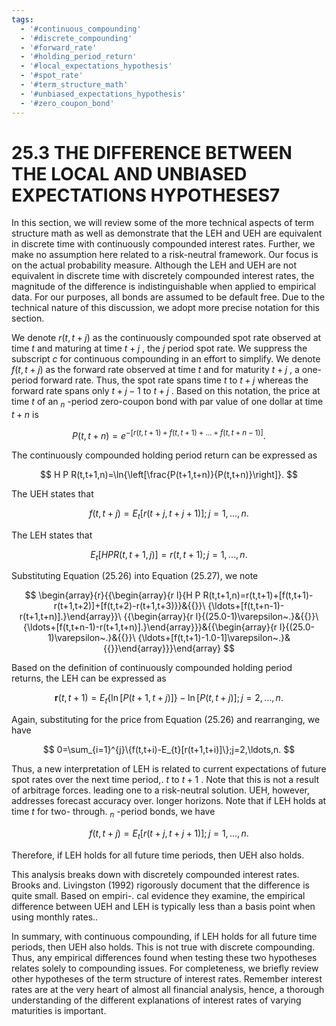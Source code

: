 ```yaml
---
tags:
  - '#continuous_compounding'
  - '#discrete_compounding'
  - '#forward_rate'
  - '#holding_period_return'
  - '#local_expectations_hypothesis'
  - '#spot_rate'
  - '#term_structure_math'
  - '#unbiased_expectations_hypothesis'
  - '#zero_coupon_bond'
---
```

# 25.3 THE DIFFERENCE BETWEEN THE LOCAL AND UNBIASED EXPECTATIONS HYPOTHESES7

In this section, we will review some of the more technical aspects of term structure math as well as demonstrate that the LEH and UEH are equivalent in discrete time with continuously compounded interest rates. Further, we make no assumption here related to a risk-neutral framework. Our focus is on the actual probability measure. Although the LEH and UEH are not equivalent in discrete time with discretely compounded interest rates, the magnitude of the difference is indistinguishable when applied to empirical data. For our purposes, all bonds are assumed to be default free. Due to the technical nature of this discussion, we adopt more precise notation for this section.

We denote $r(t,t+j)$ as the continuously compounded spot rate observed at time $t$ and maturing at time $t+j$ , the $j$ period spot rate. We suppress the subscript $c$ for continuous compounding in an effort to simplify. We denote $f(t,t+j)$ as the forward rate observed at time $t$ and for maturity $t+j$ , a one-period forward rate. Thus, the spot rate spans time $t$ to $t+j$ whereas the forward rate spans only $t+j-1$ to $t+j$ . Based on this notation, the price at time $t$ of an $_n$ -period zero-coupon bond with par value of one dollar at time $t+n$ is

$$
P(t,t+n)=e^{-[r(t,t+1)+f(t,t+1)+\ldots+f(t,t+n-1)]}.
$$

The continuously compounded holding period return can be expressed as

$$
H P R(t,t+1,n)=\ln{\left[\frac{P(t+1,t+n)}{P(t,t+n)}\right]}.
$$

The UEH states that

$$
f(t,t+j)=E_{t}[r(t+j,t+j+1)];j=1,\ldots,n.
$$

The LEH states that

$$
E_{t}[H P R(t,t+1,j)]=r(t,t+1);j=1,\ldots,n.
$$

Substituting Equation (25.26) into Equation (25.27), we note

$$
\begin{array}{r}{{\begin{array}{r l}{H P R(t,t+1,n)=r(t,t+1)+[f(t,t+1)-r(t+1,t+2)]+[f(t,t+2)-r(t+1,t+3)}}&{{}}\ {\ldots+[f(t,t+n-1)-r(t+1,t+n)].}\end{array}}\ {{\begin{array}{r l}{(25.0-1)\varepsilon~.}&{{}}\ {\ldots+[f(t,t+n-1)-r(t+1,t+n)].}\end{array}}}&{{\begin{array}{r l}{(25.0-1)\varepsilon~.}&{{}}\ {\ldots+[f(t,t+1)-1.0-1]\varepsilon~.}&{{}}\end{array}}}\end{array}
$$

Based on the definition of continuously compounded holding period returns, the LEH can be expressed as

$$
\boldsymbol{r}(t,t+1)=E_{t}\{\ln[P(t+1,t+j)]\}-\ln[P(t,t+j)];j=2,\ldots,n.
$$

Again, substituting for the price from Equation (25.26) and rearranging, we have

$$
0=\sum_{i=1}^{j}\{f(t,t+i)-E_{t}[r(t+1,t+i)]\};j=2,\ldots,n.
$$

Thus, a new interpretation of LEH is related to current expectations of future spot rates over the next time period,. $t$ to $t+1$ . Note that this is not a result of arbitrage forces. leading one to a risk-neutral solution. UEH, however, addresses forecast accuracy over. longer horizons. Note that if LEH holds at time $t$ for two- through. $_n$ -period bonds, we have

$$
f(t,t+j)=E_{t}[r(t+j,t+j+1)];j=1,\ldots,n.
$$

Therefore, if LEH holds for all future time periods, then UEH also holds.

This analysis breaks down with discretely compounded interest rates. Brooks and. Livingston (1992) rigorously document that the difference is quite small. Based on empiri-. cal evidence they examine, the empirical difference between UEH and LEH is typically less than a basis point when using monthly rates..

In summary, with continuous compounding, if LEH holds for all future time periods, then UEH also holds. This is not true with discrete compounding. Thus, any empirical differences found when testing these two hypotheses relates solely to compounding issues. For completeness, we briefly review other hypotheses of the term structure of interest rates. Remember interest rates are at the very heart of almost all financial analysis, hence, a thorough understanding of the different explanations of interest rates of varying maturities is important.
